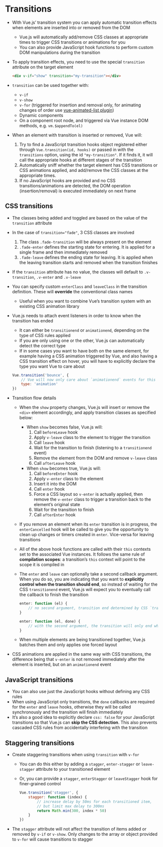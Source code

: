 # Transitions
- With Vue.js’ transition system you can apply automatic transition effects when elements are inserted into or removed from the DOM
    - Vue.js will automatically add/remove CSS classes at appropriate times to trigger CSS transitions or animations for you
    - You can also provide JavaScript hook functions to perform custom DOM manipulations during the transition
- To apply transition effects, you need to use the special `transition` attribute on the target element
	
    ```html
    <div v-if="show" transition="my-transition"></div>
    ```

- `transition` can be used together with:
    - `v-if`
    - `v-show`
    - `v-for` (triggered for insertion and removal only, for animating changes of order use [vue-animated-list plugin](https://github.com/vuejs/vue-animated-list))
    - Dynamic components
    - On a component root node, and triggered via Vue instance DOM methods, e.g. `vm.$appendTo(el)`
- When an element with transition is inserted or removed, Vue will:
    1. Try to find a JavaScript transition hooks object registered either through `Vue.transition(id, hooks)` or passed in with the `transitions` option, using the id `"my-transition"`. If it finds it, it will call the appropriate hooks at different stages of the transition
    2. Automatically sniff whether the target element has CSS transitions or CSS animations applied, and add/remove the CSS classes at the appropriate times.
    3. If no JavaScript hooks are provided and no CSS transitions/animations are detected, the DOM operation (insertion/removal) is executed immediately on next frame
## CSS transitions
- The classes being added and toggled are based on the value of the `transition` attribute
- In the case of `transition="fade"`, 3 CSS classes are involved
    1. The class `.fade-transition` will be always present on the element
    2. `.fade-enter` defines the starting state for entering. It is applied for a single frame and then immediately removed
    3. `.fade-leave` defines the ending state for leaving. It is applied when the leaving transition starts and removed when the transition finishes
- If the `transition` attribute has no value, the classes will default to `.v-transition`, `.v-enter` and `.v-leave`
- You can specify custom `enterClass` and `leaveClass` in the transition definition. These will **override** the conventional class names
    - Useful when you want to combine Vue’s transition system with an existing CSS animation library
- Vue.js needs to attach event listeners in order to know when the transition has ended
    - It can either be `transitionend` or `animationend`, depending on the type of CSS rules applied
    - If you are only using one or the other, Vue.js can automatically detect the correct type
    - If in some cases you want to have both on the same element, for example having a CSS animation triggered by Vue, and also having a CSS transition effect on hover, you will have to explicitly declare the type you want Vue to care about
	
    ```js
    Vue.transition('bounce', {
        // Vue will now only care about `animationend` events for this transition
        type: 'animation'
    })
    ```

- Transition flow details
    - When the `show` property changes, Vue.js will insert or remove the `<div>` element accordingly, and apply transition classes as specified below:
        - When `show` becomes false, Vue.js will:
            1. Call `beforeLeave` hook
            2. Apply `v-leave` class to the element to trigger the transition
            3. Call `leave` hook
            4. Wait for the transition to finish (listening to a `transitionend` event)
            5. Remove the element from the DOM and remove `v-leave` class
            6. Call `afterLeave` hook
        - When `show` becomes true, Vue.js will:
            1. Call `beforeEnter` hook
            1. Apply `v-enter` class to the element
            1. Insert it into the DOM
            1. Call `enter` hook
            1. Force a CSS layout so `v-enter` is actually applied, then remove the `v-enter` class to trigger a transition back to the element’s original state
            1. Wait for the transition to finish
            1. Call `afterEnter` hook
    - If you remove an element when its `enter` transition is in progress, the `enterCancelled` hook will be called to give you the opportunity to clean up changes or timers created in `enter`. Vice-versa for leaving transitions
    - All of the above hook functions are called with their `this` contexts set to the associated Vue instances. It follows the same rule of **compilation scopes**: a transition’s `this` context will point to the scope it is compiled in
    - The `enter` and `leave` can optionally take a second callback argument. When you do so, you are indicating that you want to **explicitly control when the transition should end**, so instead of waiting for the CSS `transitionend` event, Vue.js will expect you to eventually call the callback to finish the transition
    	
        ```js
        enter: function (el) {
            // no second argument, transition end determined by CSS `transitionend` event
        }

        enter: function (el, done) {
            // with the second argument, the transition will only end when `done` is called
        }
        ```

    - When multiple elements are being transitioned together, Vue.js batches them and only applies one forced layout
- CSS animations are applied in the same way with CSS transitions, the difference being that `v-enter` is not removed immediately after the element is inserted, but on an `animationend` event
## JavaScript transitions
- You can also use just the JavaScript hooks without defining any CSS rules
- When using JavaScript only transitions, the `done` callbacks are required for the `enter` and `leave` hooks, otherwise they will be called synchronously and the transition will finish immediately
- It’s also a good idea to explicitly declare `css: false` for your JavaScript transitions so that Vue.js can **skip the CSS detection**. This also prevents cascaded CSS rules from accidentally interfering with the transition
## Staggering transitions
- Create staggering transitions when using `transition` with `v-for`
    - You can do this either by adding a `stagger`, `enter-stagger` or `leave-stagger` attribute to your transitioned element
    - Or, you can provide a `stagger`, `enterStagger` or `leaveStagger` hook for finer-grained control
    	
        ```js
        Vue.transition('stagger', {
            stagger: function (index) {
                // increase delay by 50ms for each transitioned item,
                // but limit max delay to 300ms
                return Math.min(300, index * 50)
            }
        })
        ```
    
- The `stagger` attribute will not affect the transition of items added or removed by `v-if` or `v-show`. Only changes to the array or object provided to `v-for` will cause transitions to stagger